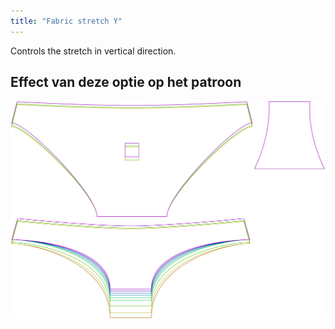 ```yaml
---
title: "Fabric stretch Y"
---
```


Controls the stretch in vertical direction.

## Effect van deze optie op het patroon

![Deze afbeelding toont het effect van deze optie door meerdere varianten die een andere waarde hebben voor deze optie te vervangen](unice_fabricstretchy_sample.svg "Effect van deze optie op het patroon")
